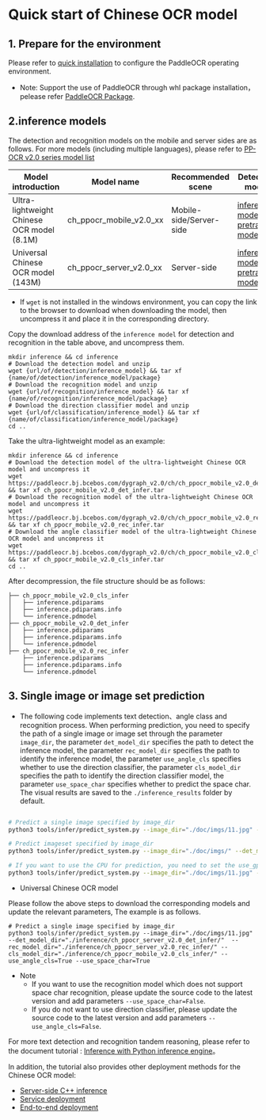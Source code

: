 
# Quick start of Chinese OCR model

## 1. Prepare for the environment

Please refer to [quick installation](./installation_en.md) to configure the PaddleOCR operating environment.

* Note: Support the use of PaddleOCR through whl package installation，pelease refer  [PaddleOCR Package](./whl_en.md).

## 2.inference models

The detection and recognition models on the mobile and server sides are as follows. For more models  (including multiple languages), please refer to [PP-OCR v2.0 series model list](../doc_ch/models_list.md)

| Model introduction     | Model name      | Recommended scene          | Detection model | Direction Classifier | Recognition model |
| ------------ | --------------- | ----------------|---- | ---------- | -------- |
| Ultra-lightweight Chinese OCR model (8.1M) | ch_ppocr_mobile_v2.0_xx |Mobile-side/Server-side|[inference model](https://paddleocr.bj.bcebos.com/dygraph_v2.0/ch/ch_ppocr_mobile_v2.0_det_infer.tar) / [pretrained model](https://paddleocr.bj.bcebos.com/dygraph_v2.0/ch/ch_ppocr_mobile_v2.0_det_train.tar)|[inference model](https://paddleocr.bj.bcebos.com/dygraph_v2.0/ch/ch_ppocr_mobile_v2.0_cls_infer.tar) / [pretrained model](https://paddleocr.bj.bcebos.com/dygraph_v2.0/ch/ch_ppocr_mobile_v2.0_cls_train.tar) |[inference model](https://paddleocr.bj.bcebos.com/dygraph_v2.0/ch/ch_ppocr_mobile_v2.0_rec_infer.tar) / [pretrained model](https://paddleocr.bj.bcebos.com/dygraph_v2.0/ch/ch_ppocr_mobile_v2.0_rec_pre.tar)      |
| Universal Chinese OCR model (143M)   | ch_ppocr_server_v2.0_xx |Server-side |[inference model](https://paddleocr.bj.bcebos.com/dygraph_v2.0/ch/ch_ppocr_server_v2.0_det_infer.tar) / [pretrained model](https://paddleocr.bj.bcebos.com/dygraph_v2.0/ch/ch_ppocr_server_v2.0_det_train.tar)          |[inference model](https://paddleocr.bj.bcebos.com/dygraph_v2.0/ch/ch_ppocr_mobile_v2.0_cls_infer.tar) / [pretrained model](https://paddleocr.bj.bcebos.com/dygraph_v2.0/ch/ch_ppocr_mobile_v2.0_cls_train.tar)    |[inference model](https://paddleocr.bj.bcebos.com/dygraph_v2.0/ch/ch_ppocr_server_v2.0_rec_infer.tar) / [pretrained model](https://paddleocr.bj.bcebos.com/dygraph_v2.0/ch/ch_ppocr_server_v2.0_rec_pre.tar)  |


* If `wget` is not installed in the windows environment, you can copy the link to the browser to download when downloading the model, then uncompress it and place it in the corresponding directory.

Copy the download address of the `inference model` for detection and recognition in the table above, and uncompress them.

```
mkdir inference && cd inference
# Download the detection model and unzip
wget {url/of/detection/inference_model} && tar xf {name/of/detection/inference_model/package}
# Download the recognition model and unzip
wget {url/of/recognition/inference_model} && tar xf {name/of/recognition/inference_model/package}
# Download the direction classifier model and unzip
wget {url/of/classification/inference_model} && tar xf {name/of/classification/inference_model/package}
cd ..
```

Take the ultra-lightweight model as an example:

```
mkdir inference && cd inference
# Download the detection model of the ultra-lightweight Chinese OCR model and uncompress it
wget https://paddleocr.bj.bcebos.com/dygraph_v2.0/ch/ch_ppocr_mobile_v2.0_det_infer.tar && tar xf ch_ppocr_mobile_v2.0_det_infer.tar
# Download the recognition model of the ultra-lightweight Chinese OCR model and uncompress it
wget https://paddleocr.bj.bcebos.com/dygraph_v2.0/ch/ch_ppocr_mobile_v2.0_rec_infer.tar && tar xf ch_ppocr_mobile_v2.0_rec_infer.tar
# Download the angle classifier model of the ultra-lightweight Chinese OCR model and uncompress it
wget https://paddleocr.bj.bcebos.com/dygraph_v2.0/ch/ch_ppocr_mobile_v2.0_cls_infer.tar && tar xf ch_ppocr_mobile_v2.0_cls_infer.tar
cd ..
```

After decompression, the file structure should be as follows:

```
├── ch_ppocr_mobile_v2.0_cls_infer
│   ├── inference.pdiparams
│   ├── inference.pdiparams.info
│   └── inference.pdmodel
├── ch_ppocr_mobile_v2.0_det_infer
│   ├── inference.pdiparams
│   ├── inference.pdiparams.info
│   └── inference.pdmodel
├── ch_ppocr_mobile_v2.0_rec_infer
    ├── inference.pdiparams
    ├── inference.pdiparams.info
    └── inference.pdmodel
```

## 3. Single image or image set prediction

* The following code implements text detection、angle class and recognition process. When performing prediction, you need to specify the path of a single image or image set through the parameter `image_dir`, the parameter `det_model_dir` specifies the path to detect the inference model, the parameter `rec_model_dir` specifies the path to identify the inference model, the parameter `use_angle_cls` specifies whether to use the direction classifier, the parameter `cls_model_dir` specifies the path to identify the direction classifier model, the parameter `use_space_char` specifies whether to predict the space char. The visual results are saved to the `./inference_results` folder by default.



```bash

# Predict a single image specified by image_dir
python3 tools/infer/predict_system.py --image_dir="./doc/imgs/11.jpg" --det_model_dir="./inference/ch_ppocr_mobile_v2.0_det_infer/"  --rec_model_dir="./inference/ch_ppocr_mobile_v2.0_rec_infer/" --cls_model_dir="./inference/ch_ppocr_mobile_v2.0_cls_infer/" --use_angle_cls=True --use_space_char=True

# Predict imageset specified by image_dir
python3 tools/infer/predict_system.py --image_dir="./doc/imgs/" --det_model_dir="./inference/ch_ppocr_mobile_v2.0_det_infer/"  --rec_model_dir="./inference/ch_ppocr_mobile_v2.0_rec_infer/" --cls_model_dir="./inference/ch_ppocr_mobile_v2.0_cls_infer/" --use_angle_cls=True --use_space_char=True

# If you want to use the CPU for prediction, you need to set the use_gpu parameter to False
python3 tools/infer/predict_system.py --image_dir="./doc/imgs/11.jpg" --det_model_dir="./inference/ch_ppocr_mobile_v2.0_det_infer/"  --rec_model_dir="./inference/ch_ppocr_mobile_v2.0_rec_infer/" --cls_model_dir="./inference/ch_ppocr_mobile_v2.0_cls_infer/" --use_angle_cls=True --use_space_char=True --use_gpu=False
```

- Universal Chinese OCR model

Please follow the above steps to download the corresponding models and update the relevant parameters, The example is as follows.

```
# Predict a single image specified by image_dir
python3 tools/infer/predict_system.py --image_dir="./doc/imgs/11.jpg" --det_model_dir="./inference/ch_ppocr_server_v2.0_det_infer/"  --rec_model_dir="./inference/ch_ppocr_server_v2.0_rec_infer/" --cls_model_dir="./inference/ch_ppocr_mobile_v2.0_cls_infer/" --use_angle_cls=True --use_space_char=True
```

* Note
    - If you want to use the recognition model which does not support space char recognition, please update the source code to the latest version and add parameters `--use_space_char=False`.
    - If you do not want to use direction classifier, please update the source code to the latest version and add parameters `--use_angle_cls=False`.


For more text detection and recognition tandem reasoning, please refer to the document tutorial
: [Inference with Python inference engine](./inference_en.md)。

In addition, the tutorial also provides other deployment methods for the Chinese OCR model:
- [Server-side C++ inference](../../deploy/cpp_infer/readme_en.md)
- [Service deployment](../../deploy/hubserving)
- [End-to-end deployment](https://github.com/PaddlePaddle/PaddleOCR/tree/develop/deploy/lite)
